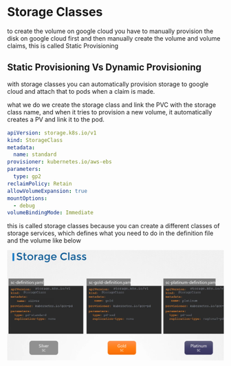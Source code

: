 # Storage Classes

to create the volume on google cloud you have to manually provision the disk on google cloud first and then manually create the volume and volume claims, this is called Static Provisioning

## Static Provisioning Vs Dynamic Provisioning

with storage classes you can automatically provision storage to google cloud and attach that to pods when a claim is made.

what we do we create the storage class and link the PVC with the storage class name, and when it tries to provision a new volume, it automatically creates a PV and link it to the pod.

```YAML
apiVersion: storage.k8s.io/v1
kind: StorageClass
metadata:
  name: standard
provisioner: kubernetes.io/aws-ebs
parameters:
  type: gp2
reclaimPolicy: Retain
allowVolumeExpansion: true
mountOptions:
  - debug
volumeBindingMode: Immediate
```

this is called storage classes because you can create a different classes of storage services, which defines what you need to do in the definition file and the volume like below

![c3385e7b570a21ce054273681095d51f.png](../../_resources/c3385e7b570a21ce054273681095d51f.png)
